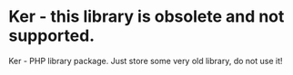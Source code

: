 Ker - this library is obsolete and not supported.
=================================================

Ker - PHP library package.
Just store some very old library, do not use it!
